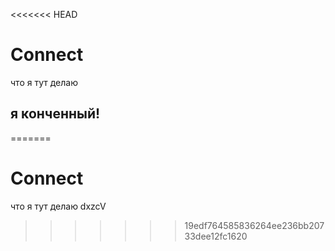 <<<<<<< HEAD
# Connect
что я тут делаю
## я конченный!
=======
# Connect
что я тут делаю
dxzcV
>>>>>>> 19edf764585836264ee236bb20733dee12fc1620
